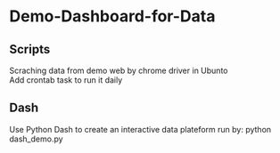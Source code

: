 # Demo-Dashboard-for-Data

## Scripts  
Scraching data from demo web by chrome driver in Ubunto  
Add crontab task to run it daily

## Dash  
Use Python Dash to create an interactive data plateform
run by: python dash_demo.py
